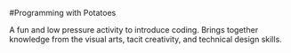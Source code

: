 
#Programming with Potatoes

A fun and low pressure activity to introduce coding. Brings together knowledge from the visual arts, tacit creativity, and technical design skills.
